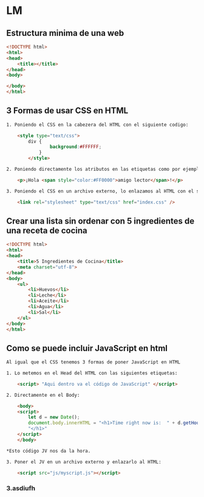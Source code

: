 # LM
## Estructura minima de una web
```html
<!DOCTYPE html>
<html>
<head>
	<title></title>
</head>
<body>

</body>
</html>
```
## 3 Formas de usar CSS en HTML
```html
1. Poniendo el CSS en la cabezera del HTML con el siguiente codigo:

	<style type="text/css">
		div {
            	background:#FFFFFF;
        	}
    	</style>

2. Poniendo directamente los atributos en las etiquetas como por ejemplo

	<p>¡Hola <span style="color:#FF0000">amigo lector</span>!</p>

3. Poniendo el CSS en un archivo externo, lo enlazamos al HTML con el siguiente código:

	<link rel="stylesheet" type="text/css" href="index.css" />
```
## Crear una lista sin ordenar con 5 ingredientes de una receta de cocina
```html
<!DOCTYPE html>
<html>
<head>
	<title>5 Ingredientes de Cocina</title>
	<meta charset="utf-8">
</head>
<body>
	<ul>
		<li>Huevos</li>
		<li>Leche</li>
		<li>Aceite</li>
		<li>Agua</li>
		<li>Sal</li>
	</ul>
</body>
</html>
```
## Como se puede incluir JavaScript en html
```html
Al igual que el CSS tenemos 3 formas de poner JavaScript en HTML

1. Lo metemos en el Head del HTML con las siguientes etiquetas:

	<script> "Aqui dentro va el código de JavaScript" </script>

2. Directamente en el Body:

	<body>
	<script>
		let d = new Date();
		document.body.innerHTML = "<h1>Time right now is:  " + d.getHours() + ":" + d.getMinutes() + ":" + d.getSeconds()
		"</h1>"
	</script>
	</body>

*Esto código JV nos da la hora.

3. Poner el JV en un archivo externo y enlazarlo al HTML:

	<script src="js/myscript.js"></script>
```
### 3.asdiufh
